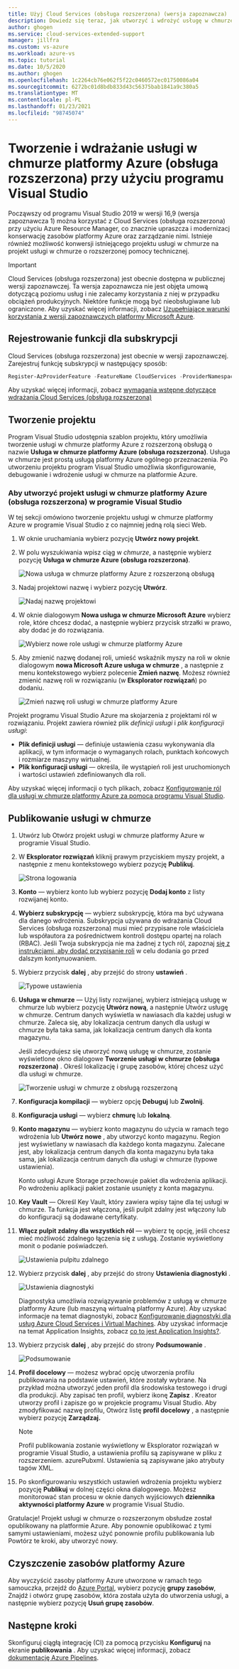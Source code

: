 ```yaml
---
title: Użyj Cloud Services (obsługa rozszerzona) (wersja zapoznawcza)
description: Dowiedz się teraz, jak utworzyć i wdrożyć usługę w chmurze platformy Azure przy użyciu Azure Resource Manager z programem Visual Studio
author: ghogen
ms.service: cloud-services-extended-support
manager: jillfra
ms.custom: vs-azure
ms.workload: azure-vs
ms.topic: tutorial
ms.date: 10/5/2020
ms.author: ghogen
ms.openlocfilehash: 1c2264cb76e062f5f22c0460572ec01750086a04
ms.sourcegitcommit: 6272bc01d8bdb833d43c56375bab1841a9c380a5
ms.translationtype: MT
ms.contentlocale: pl-PL
ms.lasthandoff: 01/23/2021
ms.locfileid: "98745074"
---
```

# <a name="create-and-deploy-a-azure-cloud-service-extended-support-using-visual-studio"></a>Tworzenie i wdrażanie usługi w chmurze platformy Azure (obsługa rozszerzona) przy użyciu programu Visual Studio

Począwszy od programu Visual Studio 2019 w wersji 16,9 (wersja zapoznawcza 1) można korzystać z Cloud Services (obsługa rozszerzona) przy użyciu Azure Resource Manager, co znacznie upraszcza i modernizacj konserwację zasobów platformy Azure oraz zarządzanie nimi. Istnieje również możliwość konwersji istniejącego projektu usługi w chmurze na projekt usługi w chmurze o rozszerzonej pomocy technicznej.

> [!IMPORTANT]
> Cloud Services (obsługa rozszerzona) jest obecnie dostępna w publicznej wersji zapoznawczej.
> Ta wersja zapoznawcza nie jest objęta umową dotyczącą poziomu usług i nie zalecamy korzystania z niej w przypadku obciążeń produkcyjnych. Niektóre funkcje mogą być nieobsługiwane lub ograniczone. Aby uzyskać więcej informacji, zobacz [Uzupełniające warunki korzystania z wersji zapoznawczych platformy Microsoft Azure](https://azure.microsoft.com/support/legal/preview-supplemental-terms/).

## <a name="register-the-feature-for-your-subscription"></a>Rejestrowanie funkcji dla subskrypcji
Cloud Services (obsługa rozszerzona) jest obecnie w wersji zapoznawczej. Zarejestruj funkcję subskrypcji w następujący sposób:

```powershell
Register-AzProviderFeature -FeatureName CloudServices -ProviderNamespace Microsoft.Compute
```
Aby uzyskać więcej informacji, zobacz [wymagania wstępne dotyczące wdrażania Cloud Services (obsługa rozszerzona)](deploy-prerequisite.md)

## <a name="create-a-project"></a>Tworzenie projektu

Program Visual Studio udostępnia szablon projektu, który umożliwia tworzenie usługi w chmurze platformy Azure z rozszerzoną obsługą o nazwie **Usługa w chmurze platformy Azure (obsługa rozszerzona)**. Usługa w chmurze jest prostą usługą platformy Azure ogólnego przeznaczenia. Po utworzeniu projektu program Visual Studio umożliwia skonfigurowanie, debugowanie i wdrożenie usługi w chmurze na platformie Azure.

### <a name="to-create-an-azure-cloud-service-extended-support-project-in-visual-studio"></a>Aby utworzyć projekt usługi w chmurze platformy Azure (obsługa rozszerzona) w programie Visual Studio

W tej sekcji omówiono tworzenie projektu usługi w chmurze platformy Azure w programie Visual Studio z co najmniej jedną rolą sieci Web.

1. W oknie uruchamiania wybierz pozycję **Utwórz nowy projekt**.

1. W polu wyszukiwania wpisz ciąg w *chmurze*, a następnie wybierz pozycję **Usługa w chmurze Azure (obsługa rozszerzona)**.

   ![Nowa usługa w chmurze platformy Azure z rozszerzoną obsługą](./media/choose-project-template.png)

1. Nadaj projektowi nazwę i wybierz pozycję **Utwórz**.

   ![Nadaj nazwę projektowi](./media/configure-new-project.png)

1. W oknie dialogowym **Nowa usługa w chmurze Microsoft Azure** wybierz role, które chcesz dodać, a następnie wybierz przycisk strzałki w prawo, aby dodać je do rozwiązania.

    ![Wybierz nowe role usługi w chmurze platformy Azure](./media/choose-roles.png)

1. Aby zmienić nazwę dodanej roli, umieść wskaźnik myszy na roli w oknie dialogowym **nowa Microsoft Azure usługa w chmurze** , a następnie z menu kontekstowego wybierz polecenie **Zmień nazwę**. Możesz również zmienić nazwę roli w rozwiązaniu (w **Eksplorator rozwiązań**) po dodaniu.

    ![Zmień nazwę roli usługi w chmurze platformy Azure](./media/new-cloud-service-rename.png)

Projekt programu Visual Studio Azure ma skojarzenia z projektami ról w rozwiązaniu. Projekt zawiera również plik *definicji usługi* i *plik konfiguracji usługi*:

- **Plik definicji usługi** — definiuje ustawienia czasu wykonywania dla aplikacji, w tym informacje o wymaganych rolach, punktach końcowych i rozmiarze maszyny wirtualnej.
- **Plik konfiguracji usługi** — określa, ile wystąpień roli jest uruchomionych i wartości ustawień zdefiniowanych dla roli.

Aby uzyskać więcej informacji o tych plikach, zobacz [Konfigurowanie ról dla usługi w chmurze platformy Azure za pomocą programu Visual Studio](https://docs.microsoft.com/visualstudio/azure/vs-azure-tools-configure-roles-for-cloud-service).

## <a name="publish-a-cloud-service"></a>Publikowanie usługi w chmurze

1. Utwórz lub Otwórz projekt usługi w chmurze platformy Azure w programie Visual Studio.

1. W **Eksplorator rozwiązań** kliknij prawym przyciskiem myszy projekt, a następnie z menu kontekstowego wybierz pozycję **Publikuj**.

   ![Strona logowania](./media/publish-step-1.png)

1. **Konto** — wybierz konto lub wybierz pozycję **Dodaj konto** z listy rozwijanej konto.

1. **Wybierz subskrypcję** — wybierz subskrypcję, która ma być używana dla danego wdrożenia. Subskrypcja używana do wdrażania Cloud Services (obsługa rozszerzona) musi mieć przypisane role właściciela lub współautora za pośrednictwem kontroli dostępu opartej na rolach (RBAC). Jeśli Twoja subskrypcja nie ma żadnej z tych ról, zapoznaj [się z instrukcjami, aby dodać przypisanie roli](https://docs.microsoft.com/azure/role-based-access-control/role-assignments-steps) w celu dodania go przed dalszym kontynuowaniem.

1. Wybierz przycisk **dalej** , aby przejść do strony **ustawień** .

   ![Typowe ustawienia](./media/publish-settings.png)

1. **Usługa w chmurze** — Użyj listy rozwijanej, wybierz istniejącą usługę w chmurze lub wybierz pozycję **Utwórz nową**, a następnie Utwórz usługę w chmurze. Centrum danych wyświetla w nawiasach dla każdej usługi w chmurze. Zaleca się, aby lokalizacja centrum danych dla usługi w chmurze była taka sama, jak lokalizacja centrum danych dla konta magazynu.

   Jeśli zdecydujesz się utworzyć nową usługę w chmurze, zostanie wyświetlone okno dialogowe **Tworzenie usługi w chmurze (obsługa rozszerzona)** . Określ lokalizację i grupę zasobów, której chcesz użyć dla usługi w chmurze.

   ![Tworzenie usługi w chmurze z obsługą rozszerzoną](./media/extended-support-dialog.png)

1. **Konfiguracja kompilacji** — wybierz opcję **Debuguj** lub **Zwolnij**.

1. **Konfiguracja usługi** — wybierz **chmurę** lub **lokalną**.

1. **Konto magazynu** — wybierz konto magazynu do użycia w ramach tego wdrożenia lub **Utwórz nowe** , aby utworzyć konto magazynu. Region jest wyświetlany w nawiasach dla każdego konta magazynu. Zalecane jest, aby lokalizacja centrum danych dla konta magazynu była taka sama, jak lokalizacja centrum danych dla usługi w chmurze (typowe ustawienia).

   Konto usługi Azure Storage przechowuje pakiet dla wdrożenia aplikacji. Po wdrożeniu aplikacji pakiet zostanie usunięty z konta magazynu.

1. **Key Vault** — Określ Key Vault, który zawiera wpisy tajne dla tej usługi w chmurze. Ta funkcja jest włączona, jeśli pulpit zdalny jest włączony lub do konfiguracji są dodawane certyfikaty.

1. **Włącz pulpit zdalny dla wszystkich ról** — wybierz tę opcję, jeśli chcesz mieć możliwość zdalnego łączenia się z usługą. Zostanie wyświetlony monit o podanie poświadczeń.

   ![Ustawienia pulpitu zdalnego](./media/remote-desktop-configuration.png)

1. Wybierz przycisk **dalej** , aby przejść do strony **Ustawienia diagnostyki** .

   ![Ustawienia diagnostyki](./media/diagnostics-settings.png)

   Diagnostyka umożliwia rozwiązywanie problemów z usługą w chmurze platformy Azure (lub maszyną wirtualną platformy Azure). Aby uzyskać informacje na temat diagnostyki, zobacz [Konfigurowanie diagnostyki dla usług Azure Cloud Services i Virtual Machines](https://docs.microsoft.com/visualstudio/azure/vs-azure-tools-diagnostics-for-cloud-services-and-virtual-machines). Aby uzyskać informacje na temat Application Insights, zobacz [co to jest Application Insights?](https://docs.microsoft.com/azure/azure-monitor/app/app-insights-overview).

1. Wybierz przycisk **dalej** , aby przejść do strony **Podsumowanie** .

   ![Podsumowanie](./media/publish-summary.png)

1. **Profil docelowy** — możesz wybrać opcję utworzenia profilu publikowania na podstawie ustawień, które zostały wybrane. Na przykład można utworzyć jeden profil dla środowiska testowego i drugi dla produkcji. Aby zapisać ten profil, wybierz ikonę **Zapisz** . Kreator utworzy profil i zapisze go w projekcie programu Visual Studio. Aby zmodyfikować nazwę profilu, Otwórz listę **profil docelowy** , a następnie wybierz pozycję **Zarządzaj.**

   > [!Note]
   > Profil publikowania zostanie wyświetlony w Eksplorator rozwiązań w programie Visual Studio, a ustawienia profilu są zapisywane w pliku z rozszerzeniem. azurePubxml. Ustawienia są zapisywane jako atrybuty tagów XML.

1. Po skonfigurowaniu wszystkich ustawień wdrożenia projektu wybierz pozycję **Publikuj** w dolnej części okna dialogowego. Możesz monitorować stan procesu w oknie danych wyjściowych **dziennika aktywności platformy Azure** w programie Visual Studio.

Gratulacje! Projekt usługi w chmurze o rozszerzonym obsłudze został opublikowany na platformie Azure. Aby ponownie opublikować z tymi samymi ustawieniami, możesz użyć ponownie profilu publikowania lub Powtórz te kroki, aby utworzyć nowy.

## <a name="clean-up-azure-resources"></a>Czyszczenie zasobów platformy Azure

Aby wyczyścić zasoby platformy Azure utworzone w ramach tego samouczka, przejdź do [Azure Portal](https://portal.azure.com), wybierz pozycję **grupy zasobów**, Znajdź i otwórz grupę zasobów, która została użyta do utworzenia usługi, a następnie wybierz pozycję **Usuń grupę zasobów**.

## <a name="next-steps"></a>Następne kroki

Skonfiguruj ciągłą integrację (CI) za pomocą przycisku **Konfiguruj** na ekranie **publikowania** . Aby uzyskać więcej informacji, zobacz [dokumentację Azure Pipelines](https://docs.microsoft.com/azure/devops/pipelines).
